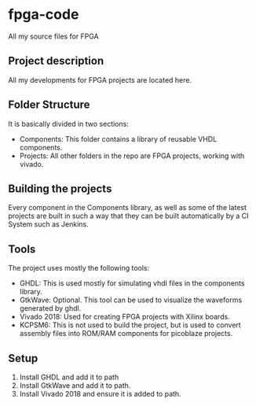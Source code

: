 # fpga-code
All my source files for FPGA

## Project description

All my developments for FPGA projects are located here.

## Folder Structure
It is basically divided in two sections:
- Components: This folder contains a library of reusable VHDL components.
- Projects: All other folders in the repo are FPGA projects, working with vivado.

## Building the projects
Every component in the Components library, as well as some of the latest
projects are built in such a way that they can be built automatically by a CI 
System such as Jenkins.

## Tools
The project uses mostly the following tools:
- GHDL: This is used mostly for simulating vhdl files in the components library.
- GtkWave: Optional. This tool can be used to visualize the waveforms generated
by ghdl.
- Vivado 2018: Used for creating FPGA projects with Xilinx boards.
- KCPSM6: This is not used to build the project, but is used to convert assembly
files into ROM/RAM components for picoblaze projects.

## Setup
1. Install GHDL and add it to path
2. Install GtkWave and add it to path.
3. Install Vivado 2018 and ensure it is added to path.